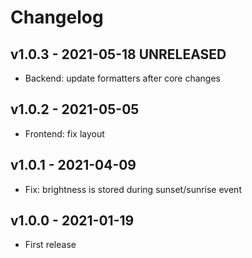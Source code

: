 # Changelog

## v1.0.3 - 2021-05-18 UNRELEASED

* Backend: update formatters after core changes

## v1.0.2 - 2021-05-05

* Frontend: fix layout

## v1.0.1 - 2021-04-09

* Fix: brightness is stored during sunset/sunrise event

## v1.0.0 - 2021-01-19

* First release



